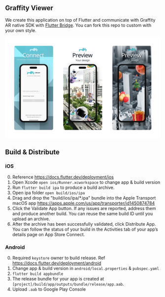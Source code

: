 ## Graffity Viewer
We create this application on top of Flutter and communicate with Graffity AR native SDK with [Flutter Bridge](https://docs.flutter.dev/platform-integration/platform-channels). You can fork this repo to custom with your own style.

![Alt text](cover.png "Cover image")

## Build & Distribute
### iOS
0. Reference https://docs.flutter.dev/deployment/ios
1. Open Xcode `open ios/Runner.xcworkspace` to change app & build version
2. Run `flutter build ipa` to produce a build archive.
3. Open ipa folder `open build/ios/ipa`
4. Drag and drop the "build/ios/ipa/*.ipa" bundle into the Apple Transport macOS app
    https://apps.apple.com/us/app/transporter/id1450874784
5. Click the Validate App button. If any issues are reported, address them and produce another build. You can reuse the same build ID until you upload an archive.
6. After the archive has been successfully validated, click Distribute App. You can follow the status of your build in the Activities tab of your app’s details page on App Store Connect.

### Android
0. Required `keystore` owner to build release. Ref https://docs.flutter.dev/deployment/android
1. Change app & build version in `android/local.properties` & `pubspec.yaml`
2. `flutter build appbundle`
3. The release bundle for your app is created at `[project]/build/app/outputs/bundle/release/app.aab`.
4. Upload `.aab` to Google Play Console